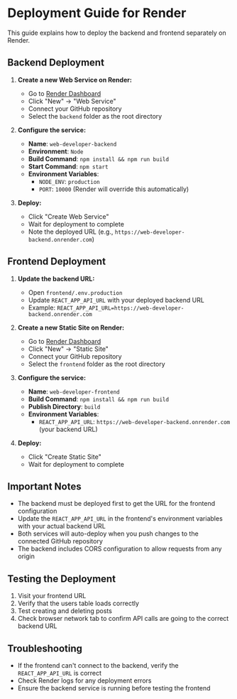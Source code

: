 # Deployment Guide for Render

This guide explains how to deploy the backend and frontend separately on Render.

## Backend Deployment

1. **Create a new Web Service on Render:**
   - Go to [Render Dashboard](https://dashboard.render.com/)
   - Click "New" → "Web Service"
   - Connect your GitHub repository
   - Select the `backend` folder as the root directory

2. **Configure the service:**
   - **Name**: `web-developer-backend`
   - **Environment**: `Node`
   - **Build Command**: `npm install && npm run build`
   - **Start Command**: `npm start`
   - **Environment Variables**:
     - `NODE_ENV`: `production`
     - `PORT`: `10000` (Render will override this automatically)

3. **Deploy:**
   - Click "Create Web Service"
   - Wait for deployment to complete
   - Note the deployed URL (e.g., `https://web-developer-backend.onrender.com`)

## Frontend Deployment

1. **Update the backend URL:**
   - Open `frontend/.env.production`
   - Update `REACT_APP_API_URL` with your deployed backend URL
   - Example: `REACT_APP_API_URL=https://web-developer-backend.onrender.com`

2. **Create a new Static Site on Render:**
   - Go to [Render Dashboard](https://dashboard.render.com/)
   - Click "New" → "Static Site"
   - Connect your GitHub repository
   - Select the `frontend` folder as the root directory

3. **Configure the service:**
   - **Name**: `web-developer-frontend`
   - **Build Command**: `npm install && npm run build`
   - **Publish Directory**: `build`
   - **Environment Variables**:
     - `REACT_APP_API_URL`: `https://web-developer-backend.onrender.com` (your backend URL)

4. **Deploy:**
   - Click "Create Static Site"
   - Wait for deployment to complete

## Important Notes

- The backend must be deployed first to get the URL for the frontend configuration
- Update the `REACT_APP_API_URL` in the frontend's environment variables with your actual backend URL
- Both services will auto-deploy when you push changes to the connected GitHub repository
- The backend includes CORS configuration to allow requests from any origin

## Testing the Deployment

1. Visit your frontend URL
2. Verify that the users table loads correctly
3. Test creating and deleting posts
4. Check browser network tab to confirm API calls are going to the correct backend URL

## Troubleshooting

- If the frontend can't connect to the backend, verify the `REACT_APP_API_URL` is correct
- Check Render logs for any deployment errors
- Ensure the backend service is running before testing the frontend